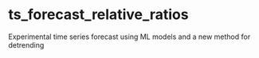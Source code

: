 # ts_forecast_relative_ratios
Experimental time series forecast using ML models and a new method for detrending
